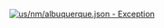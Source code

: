 [![us/nm/albuquerque.json - Exception](https://img.shields.io/badge/us/nm/albuquerque.json-Exception-red)](https://github.com/openaddresses/openaddresses/tree/master/sources/us/nm/albuquerque.json)